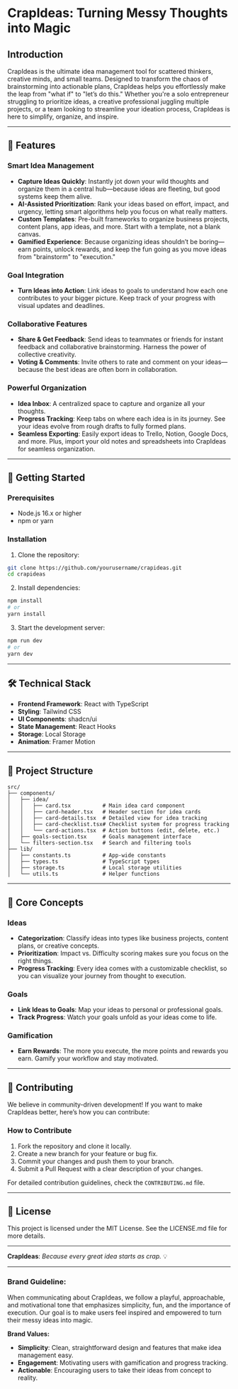 # CrapIdeas: Turning Messy Thoughts into Magic

## Introduction

CrapIdeas is the ultimate idea management tool for scattered thinkers, creative minds, and small teams. Designed to transform the chaos of brainstorming into actionable plans, CrapIdeas helps you effortlessly make the leap from "what if" to "let’s do this." Whether you're a solo entrepreneur struggling to prioritize ideas, a creative professional juggling multiple projects, or a team looking to streamline your ideation process, CrapIdeas is here to simplify, organize, and inspire.

---

## 🌟 Features

### **Smart Idea Management**

- **Capture Ideas Quickly**: Instantly jot down your wild thoughts and organize them in a central hub—because ideas are fleeting, but good systems keep them alive.
- **AI-Assisted Prioritization**: Rank your ideas based on effort, impact, and urgency, letting smart algorithms help you focus on what really matters.
- **Custom Templates**: Pre-built frameworks to organize business projects, content plans, app ideas, and more. Start with a template, not a blank canvas.
- **Gamified Experience**: Because organizing ideas shouldn’t be boring—earn points, unlock rewards, and keep the fun going as you move ideas from "brainstorm" to "execution."

### **Goal Integration**

- **Turn Ideas into Action**: Link ideas to goals to understand how each one contributes to your bigger picture. Keep track of your progress with visual updates and deadlines.

### **Collaborative Features**

- **Share & Get Feedback**: Send ideas to teammates or friends for instant feedback and collaborative brainstorming. Harness the power of collective creativity.
- **Voting & Comments**: Invite others to rate and comment on your ideas—because the best ideas are often born in collaboration.

### **Powerful Organization**

- **Idea Inbox**: A centralized space to capture and organize all your thoughts.
- **Progress Tracking**: Keep tabs on where each idea is in its journey. See your ideas evolve from rough drafts to fully formed plans.
- **Seamless Exporting**: Easily export ideas to Trello, Notion, Google Docs, and more. Plus, import your old notes and spreadsheets into CrapIdeas for seamless organization.

---

## 🚀 Getting Started

### Prerequisites

- Node.js 16.x or higher
- npm or yarn

### Installation

1. Clone the repository:

```bash
git clone https://github.com/yourusername/crapideas.git
cd crapideas
```

2. Install dependencies:

```bash
npm install
# or
yarn install
```

3. Start the development server:

```bash
npm run dev
# or
yarn dev
```

---

## 🛠 Technical Stack

- **Frontend Framework**: React with TypeScript
- **Styling**: Tailwind CSS
- **UI Components**: shadcn/ui
- **State Management**: React Hooks
- **Storage**: Local Storage
- **Animation**: Framer Motion

---

## 📁 Project Structure

```
src/
├── components/
│   ├── idea/
│   │   ├── card.tsx          # Main idea card component
│   │   ├── card-header.tsx   # Header section for idea cards
│   │   ├── card-details.tsx  # Detailed view for idea tracking
│   │   ├── card-checklist.tsx# Checklist system for progress tracking
│   │   └── card-actions.tsx  # Action buttons (edit, delete, etc.)
│   ├── goals-section.tsx     # Goals management interface
│   └── filters-section.tsx   # Search and filtering tools
├── lib/
│   ├── constants.ts          # App-wide constants
│   ├── types.ts              # TypeScript types
│   ├── storage.ts            # Local storage utilities
│   └── utils.ts              # Helper functions
```

---

## 🎯 Core Concepts

### **Ideas**

- **Categorization**: Classify ideas into types like business projects, content plans, or creative concepts.
- **Prioritization**: Impact vs. Difficulty scoring makes sure you focus on the right things.
- **Progress Tracking**: Every idea comes with a customizable checklist, so you can visualize your journey from thought to execution.

### **Goals**

- **Link Ideas to Goals**: Map your ideas to personal or professional goals.
- **Track Progress**: Watch your goals unfold as your ideas come to life.

### **Gamification**

- **Earn Rewards**: The more you execute, the more points and rewards you earn. Gamify your workflow and stay motivated.

---

## 🤝 Contributing

We believe in community-driven development! If you want to make CrapIdeas better, here’s how you can contribute:

### How to Contribute

1. Fork the repository and clone it locally.
2. Create a new branch for your feature or bug fix.
3. Commit your changes and push them to your branch.
4. Submit a Pull Request with a clear description of your changes.

For detailed contribution guidelines, check the `CONTRIBUTING.md` file.

---

## 📝 License

This project is licensed under the MIT License. See the LICENSE.md file for more details.

---

**CrapIdeas**: _Because every great idea starts as crap._ 💡

---

### Brand Guideline:

When communicating about CrapIdeas, we follow a playful, approachable, and motivational tone that emphasizes simplicity, fun, and the importance of execution. Our goal is to make users feel inspired and empowered to turn their messy ideas into magic.

**Brand Values:**

- **Simplicity**: Clean, straightforward design and features that make idea management easy.
- **Engagement**: Motivating users with gamification and progress tracking.
- **Actionable**: Encouraging users to take their ideas from concept to reality.

